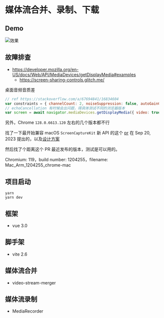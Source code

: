 # 媒体流合并、录制、下载

## Demo
![效果](https://github.com/gws0920/video-stream/blob/master/public/demo.png)

## 故障排查
- https://developer.mozilla.org/en-US/docs/Web/API/MediaDevices/getDisplayMedia#examples
  - https://screen-sharing-controls.glitch.me/

桌面音频音质差
```js
// ref https://stackoverflow.com/a/67694841/16834604
var constraints = { channelCount: 2, noiseSuppression: false, autoGainControl: false, }
// echoCancellation 有时候会出问题，得具体测试不同的浏览器版本
var screen = await navigator.mediaDevices.getDisplayMedia({ video: true, audio: constraints })
```

另外，Chrome `128.0.6613.120` 左右的几个版本都不行

找了一下最开始兼容 macOS `ScreenCaptureKit` 新 API 的这个 [pr](https://chromium-review.googlesource.com/c/chromium/src/+/4774561) 在 Sep 20, 2023 提出的，以及[设计方案](https://docs.google.com/document/d/1v-or4bSTeBjnO5nQe4lNRWtSBAOjD-7coYgqSucg1mU)

然后找了个距离这个 PR 最近发布的版本，测试是可以用的。

Chromium: 119，build number: 1204255，filename: Mac_Arm_1204255_chrome-mac

## 项目启动
```
yarn
yarn dev
```
## 框架
- vue 3.0
## 脚手架
- vite 2.6
## 媒体流合并
- video-stream-merger
## 媒体流录制
- MediaRecorder
